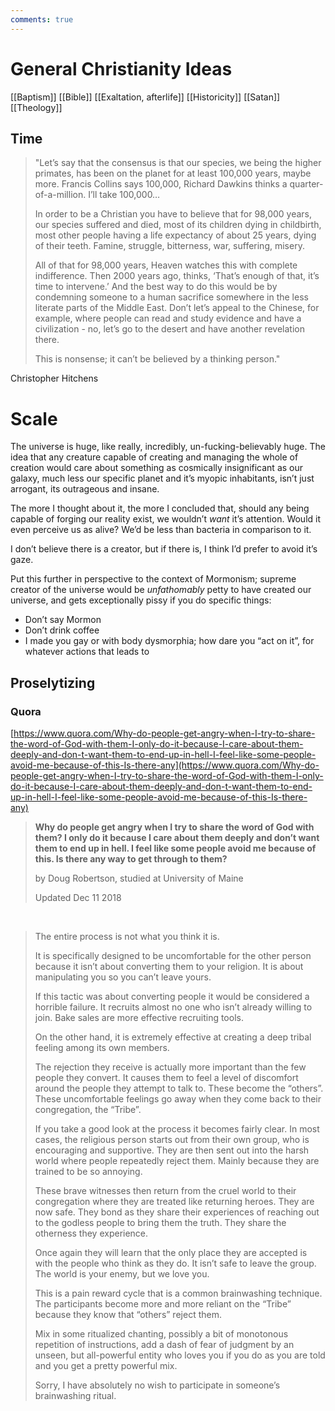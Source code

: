 ```yaml
---
comments: true
---
```

# General Christianity Ideas
[[Baptism]]
[[Bible]]
[[Exaltation, afterlife]]
[[Historicity]]
[[Satan]]
[[Theology]]

## Time

> "Let’s say that the consensus is that our species, we being the higher primates, has been on the planet for at least 100,000 years, maybe more. Francis Collins says 100,000, Richard Dawkins thinks a quarter-of-a-million. I’ll take 100,000…
>
> In order to be a Christian you have to believe that for 98,000 years, our species suffered and died, most of its children dying in childbirth, most other people having a life expectancy of about 25 years, dying of their teeth. Famine, struggle, bitterness, war, suffering, misery.
>
> All of that for 98,000 years, Heaven watches this with complete indifference. Then 2000 years ago, thinks, ‘That’s enough of that, it’s time to intervene.’ And the best way to do this would be by condemning someone to a human sacrifice somewhere in the less literate parts of the Middle East. Don’t let’s appeal to the Chinese, for example, where people can read and study evidence and have a civilization - no, let’s go to the desert and have another revelation there.
>
> This is nonsense; it can’t be believed by a thinking person."

Christopher Hitchens

# Scale

The universe is huge, like really, incredibly, un-fucking-believably huge. The idea that any creature capable of creating and managing the whole of creation would care about something as cosmically insignificant as our galaxy, much less our specific planet and it’s myopic inhabitants, isn’t just arrogant, its outrageous and insane.

The more I thought about it, the more I concluded that, should any being capable of forging our reality exist, we wouldn’t _want_ it’s attention. Would it even perceive us as alive? We’d be less than bacteria in comparison to it.

I don’t believe there is a creator, but if there is, I think I’d prefer to avoid it’s gaze.

Put this further in perspective to the context of Mormonism; supreme creator of the universe would be _unfathomably_ petty to have created our universe, and gets exceptionally pissy if you do specific things:

- Don’t say Mormon
- Don’t drink coffee
- I made you gay or with body dysmorphia; how dare you “act on it”, for whatever actions that leads to

## Proselytizing
### Quora
[https://www.quora.com/Why-do-people-get-angry-when-I-try-to-share-the-word-of-God-with-them-I-only-do-it-because-I-care-about-them-deeply-and-don-t-want-them-to-end-up-in-hell-I-feel-like-some-people-avoid-me-because-of-this-Is-there-any](https://www.quora.com/Why-do-people-get-angry-when-I-try-to-share-the-word-of-God-with-them-I-only-do-it-because-I-care-about-them-deeply-and-don-t-want-them-to-end-up-in-hell-I-feel-like-some-people-avoid-me-because-of-this-Is-there-any)

> **Why do people get angry when I try to share the word of God with them? I only do it because I care about them deeply and don’t want them to end up in hell. I feel like some people avoid me because of this. Is there any way to get through to them?**
> 
> by Doug Robertson, studied at University of Maine
> 
> Updated Dec 11 2018

&nbsp;

> The entire process is not what you think it is.
> 
> It is specifically designed to be uncomfortable for the other person because it isn’t about converting them to your religion. It is about manipulating you so you can’t leave yours.
> 
> If this tactic was about converting people it would be considered a horrible failure. It recruits almost no one who isn’t already willing to join. Bake sales are more effective recruiting tools.
> 
> On the other hand, it is extremely effective at creating a deep tribal feeling among its own members.
> 
> The rejection they receive is actually more important than the few people they convert. It causes them to feel a level of discomfort around the people they attempt to talk to. These become the “others”. These uncomfortable feelings go away when they come back to their congregation, the “Tribe”.
> 
> If you take a good look at the process it becomes fairly clear. In most cases, the religious person starts out from their own group, who is encouraging and supportive. They are then sent out into the harsh world where people repeatedly reject them. Mainly because they are trained to be so annoying.
> 
> These brave witnesses then return from the cruel world to their congregation where they are treated like returning heroes. They are now safe. They bond as they share their experiences of reaching out to the godless people to bring them the truth. They share the otherness they experience.
> 
> Once again they will learn that the only place they are accepted is with the people who think as they do. It isn’t safe to leave the group. The world is your enemy, but we love you.
> 
> This is a pain reward cycle that is a common brainwashing technique. The participants become more and more reliant on the “Tribe” because they know that “others” reject them.
> 
> Mix in some ritualized chanting, possibly a bit of monotonous repetition of instructions, add a dash of fear of judgment by an unseen, but all-powerful entity who loves you if you do as you are told and you get a pretty powerful mix.
> 
> Sorry, I have absolutely no wish to participate in someone’s brainwashing ritual.
  